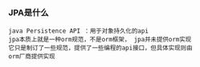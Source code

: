 ### JPA是什么
    java Persistence API ：用于对象持久化的api
    jpa本质上就是一种orm规范，不是orm框架， jpa并未提供orm实现
    它只是制订了一些规范，提供了一些编程的api接口，但具体实现则由
    orm厂商提供实现
    
    